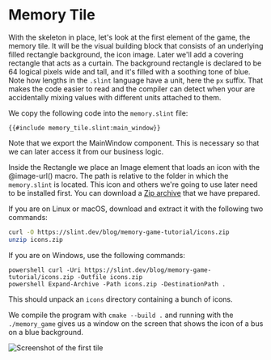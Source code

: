 <!-- Copyright © SixtyFPS GmbH <info@slint.dev> ; SPDX-License-Identifier: MIT -->
# Memory Tile

With the skeleton in place, let's look at the first element of the game, the memory tile. It will be the
visual building block that consists of an underlying filled rectangle background, the icon image. Later we'll add a
covering rectangle that acts as a curtain. The background rectangle is declared to be 64 logical pixels wide and tall,
and it's filled with a soothing tone of blue. Note how lengths in the `.slint` language have a unit, here
the `px` suffix. That makes the code easier to read and the compiler can detect when your are accidentally
mixing values with different units attached to them.

We copy the following code into the `memory.slint` file:

```slint
{{#include memory_tile.slint:main_window}}
```

Note that we export the <span class="hljs-title">MainWindow</span> component. This is necessary so that we can later access it
from our business logic.

Inside the <span class="hljs-built_in">Rectangle</span> we place an <span class="hljs-built_in">Image</span> element that
loads an icon with the <span class="hljs-built_in">@image-url()</span> macro. The path is relative to the folder in which
the `memory.slint` is located. This icon and others we're going to use later need to be installed first. You can download a
[Zip archive](https://slint.dev/blog/memory-game-tutorial/icons.zip) that we have prepared.

If you are on Linux or macOS, download and extract it with the following two commands:

```sh
curl -O https://slint.dev/blog/memory-game-tutorial/icons.zip
unzip icons.zip
```

If you are on Windows, use the following commands:

```
powershell curl -Uri https://slint.dev/blog/memory-game-tutorial/icons.zip -Outfile icons.zip
powershell Expand-Archive -Path icons.zip -DestinationPath .
```

This should unpack an `icons` directory containing a bunch of icons.

We compile the program with `cmake --build .` and running with the `./memory_game` gives us a
window on the screen that shows the icon of a bus on a blue background.

![Screenshot of the first tile](https://slint.dev/blog/memory-game-tutorial/memory-tile.png "Memory Tile Screenshot")
